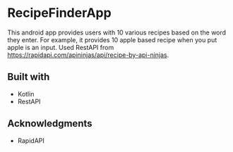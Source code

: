 # RecipeFinderApp

This android app provides users with 10 various recipes based on the word they enter. For example, it provides 10 apple based recipe when you put apple is an input. Used
RestAPI from https://rapidapi.com/apininjas/api/recipe-by-api-ninjas. 

## Built with

* Kotlin
* RestAPI

## Acknowledgments

* RapidAPI


